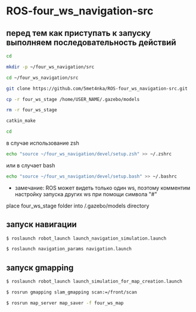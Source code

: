 # ROS-four_ws_navigation-src

## перед тем как приступать к запуску выполняем последовательность действий

```bash
cd
```

```bash
mkdir -p ~/four_ws_navigation/src
```

```bash
cd ~/four_ws_navigation/src
```

```bash
git clone https://github.com/5met4nka/ROS-four_ws_navigation-src.git
```

```bash
cp -r four_ws_stage /home/USER_NAME/.gazebo/models
```

```bash
rm -r four_ws_stage
```

```bash
catkin_make
```

```bash
cd
```

в случае использование zsh  

```bash
echo "source ~/four_ws_navigation/devel/setup.zsh" >> ~/.zshrc
```

или в случает bash  

```bash
echo "source ~/four_ws_navigation/devel/setup.bash" >> ~/.bashrc
```

* замечание: ROS может видеть только один ws, поэтому комментим настройку запуска других ws при помощи символа "#"

place four_ws_stage folder into /.gazebo/models directory  

## запуск навигации

```bash
$ roslaunch robot_launch launch_navigation_simulation.launch
```

```bash
$ roslaunch navigation_params navigation.launch
```

## запуск gmapping

```bash
$ roslaunch robot_launch launch_simulation_for_map_creation.launch
```

```bash
$ rosrun gmapping slam_gmapping scan:=/front/scan
```

```bash
$ rosrun map_server map_saver -f four_ws_map
```
